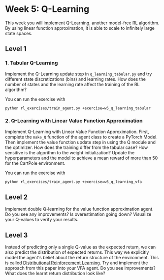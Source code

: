 # Week 5: Q-Learning

This week you will implement Q-Learning, another model-free RL algorithm. By using linear function approximation, it is able to scale to infinitely large state spaces.

## Level 1
### 1. Tabular Q-Learning
Implement the Q-Learning update step in `q_learning_tabular.py` and try different state discretizations (bins) and learning rates. How does the number of states and the learning rate affect the training of the RL algorithm?

You can run the exercise with
```bash
python rl_exercises/train_agent.py +exercise=w5_q_learning_tabular
```

### 2. Q-Learning with Linear Value Function Approximation
Implement Q-Learning with Linear Value Function Approximation. First, complete the `make_Q` function of the agent class to create a PyTorch Model. 
Then implement the value function update step in using the Q module and the optimizer. How does the training differ from the tabular case? How sensitive is the algorithm to the weight initialization?
Update the hyperparameters and the model to achieve a mean reward of more than 50 for the CartPole environment.

You can run the exercise with
```bash
python rl_exercises/train_agent.py +exercise=w5_q_learning_vfa
```

## Level 2
Implement double Q-learning for the value function approximation agent. Do you see any improvements? Is overestimation going down? Visualize your Q-values to verify your results.

## Level 3
Instead of predicting only a single Q-value as the expected return, we can also predict the distribution of expected returns. This way we explicitly model the agent's belief about the return structure of the environment. This is called [Distributional Reinforcement Learning](http://proceedings.mlr.press/v89/bellemare19a/bellemare19a.pdf). Try and implement the approach from this paper into your VFA agent. Do you see improvements? What does the learnt return distribution look like?